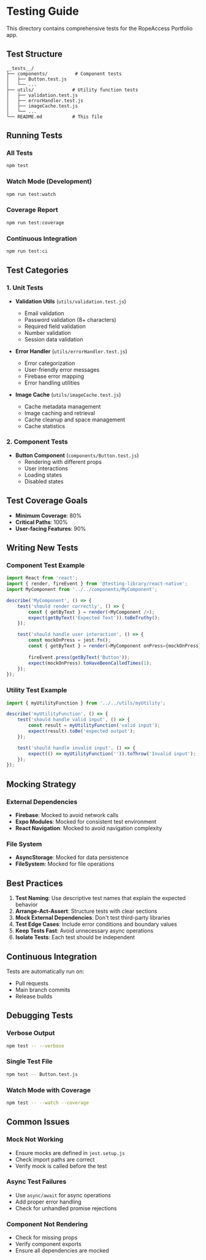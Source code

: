 # Testing Guide

This directory contains comprehensive tests for the RopeAccess Portfolio app.

## Test Structure

```
__tests__/
├── components/          # Component tests
│   ├── Button.test.js
│   └── ...
├── utils/              # Utility function tests
│   ├── validation.test.js
│   ├── errorHandler.test.js
│   ├── imageCache.test.js
│   └── ...
└── README.md           # This file
```

## Running Tests

### All Tests
```bash
npm test
```

### Watch Mode (Development)
```bash
npm run test:watch
```

### Coverage Report
```bash
npm run test:coverage
```

### Continuous Integration
```bash
npm run test:ci
```

## Test Categories

### 1. Unit Tests
- **Validation Utils** (`utils/validation.test.js`)
  - Email validation
  - Password validation (8+ characters)
  - Required field validation
  - Number validation
  - Session data validation

- **Error Handler** (`utils/errorHandler.test.js`)
  - Error categorization
  - User-friendly error messages
  - Firebase error mapping
  - Error handling utilities

- **Image Cache** (`utils/imageCache.test.js`)
  - Cache metadata management
  - Image caching and retrieval
  - Cache cleanup and space management
  - Cache statistics

### 2. Component Tests
- **Button Component** (`components/Button.test.js`)
  - Rendering with different props
  - User interactions
  - Loading states
  - Disabled states

## Test Coverage Goals

- **Minimum Coverage**: 80%
- **Critical Paths**: 100%
- **User-facing Features**: 90%

## Writing New Tests

### Component Test Example
```javascript
import React from 'react';
import { render, fireEvent } from '@testing-library/react-native';
import MyComponent from '../../components/MyComponent';

describe('MyComponent', () => {
    test('should render correctly', () => {
        const { getByText } = render(<MyComponent />);
        expect(getByText('Expected Text')).toBeTruthy();
    });

    test('should handle user interaction', () => {
        const mockOnPress = jest.fn();
        const { getByText } = render(<MyComponent onPress={mockOnPress} />);
        
        fireEvent.press(getByText('Button'));
        expect(mockOnPress).toHaveBeenCalledTimes(1);
    });
});
```

### Utility Test Example
```javascript
import { myUtilityFunction } from '../../utils/myUtility';

describe('myUtilityFunction', () => {
    test('should handle valid input', () => {
        const result = myUtilityFunction('valid input');
        expect(result).toBe('expected output');
    });

    test('should handle invalid input', () => {
        expect(() => myUtilityFunction('')).toThrow('Invalid input');
    });
});
```

## Mocking Strategy

### External Dependencies
- **Firebase**: Mocked to avoid network calls
- **Expo Modules**: Mocked for consistent test environment
- **React Navigation**: Mocked to avoid navigation complexity

### File System
- **AsyncStorage**: Mocked for data persistence
- **FileSystem**: Mocked for file operations

## Best Practices

1. **Test Naming**: Use descriptive test names that explain the expected behavior
2. **Arrange-Act-Assert**: Structure tests with clear sections
3. **Mock External Dependencies**: Don't test third-party libraries
4. **Test Edge Cases**: Include error conditions and boundary values
5. **Keep Tests Fast**: Avoid unnecessary async operations
6. **Isolate Tests**: Each test should be independent

## Continuous Integration

Tests are automatically run on:
- Pull requests
- Main branch commits
- Release builds

## Debugging Tests

### Verbose Output
```bash
npm test -- --verbose
```

### Single Test File
```bash
npm test -- Button.test.js
```

### Watch Mode with Coverage
```bash
npm test -- --watch --coverage
```

## Common Issues

### Mock Not Working
- Ensure mocks are defined in `jest.setup.js`
- Check import paths are correct
- Verify mock is called before the test

### Async Test Failures
- Use `async/await` for async operations
- Add proper error handling
- Check for unhandled promise rejections

### Component Not Rendering
- Check for missing props
- Verify component exports
- Ensure all dependencies are mocked
